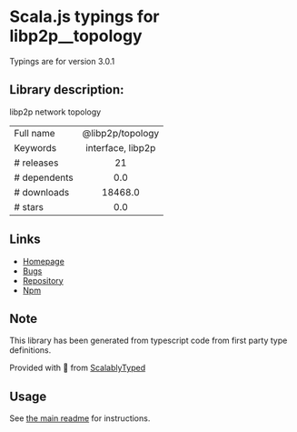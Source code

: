 
# Scala.js typings for libp2p__topology

Typings are for version 3.0.1

## Library description:
libp2p network topology

|                    |                 |
| ------------------ | :-------------: |
| Full name          | @libp2p/topology |
| Keywords           | interface, libp2p |
| # releases         | 21 |
| # dependents       | 0.0 |
| # downloads        | 18468.0 |
| # stars            | 0.0 |

## Links
- [Homepage](https://github.com/libp2p/js-libp2p-topology#readme)
- [Bugs](https://github.com/libp2p/js-libp2p-topology/issues)
- [Repository](https://github.com/libp2p/js-libp2p-topology)
- [Npm](https://www.npmjs.com/package/%40libp2p%2Ftopology)
    


## Note
This library has been generated from typescript code from first party type definitions.

Provided with :purple_heart: from [ScalablyTyped](https://github.com/oyvindberg/ScalablyTyped)

## Usage
See [the main readme](../../readme.md) for instructions.


